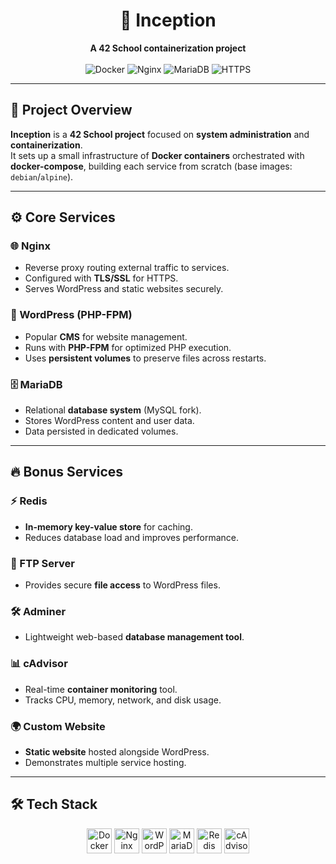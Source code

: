 <div align="center">
  <h1>🐳 Inception</h1>
  <strong>A 42 School containerization project</strong>
  <br><br>
  <img src="https://img.shields.io/badge/Docker-2496ED?style=flat-square&logo=docker&logoColor=white" alt="Docker">
  <img src="https://img.shields.io/badge/Nginx-009639?style=flat-square&logo=nginx&logoColor=white" alt="Nginx">
  <img src="https://img.shields.io/badge/MariaDB-003545?style=flat-square&logo=mariadb&logoColor=white" alt="MariaDB">
  <img src="https://img.shields.io/badge/HTTPS-007ACC?style=flat-square" alt="HTTPS">
</div>

---

## 📌 Project Overview
**Inception** is a **42 School project** focused on **system administration** and **containerization**.  
It sets up a small infrastructure of **Docker containers** orchestrated with **docker-compose**, building each service from scratch (base images: `debian`/`alpine`).

---

## ⚙️ Core Services

### 🌐 Nginx
- Reverse proxy routing external traffic to services.  
- Configured with **TLS/SSL** for HTTPS.  
- Serves WordPress and static websites securely.  

### 📝 WordPress (PHP-FPM)
- Popular **CMS** for website management.  
- Runs with **PHP-FPM** for optimized PHP execution.  
- Uses **persistent volumes** to preserve files across restarts.  

### 🗄️ MariaDB
- Relational **database system** (MySQL fork).  
- Stores WordPress content and user data.  
- Data persisted in dedicated volumes.

---

## 🔥 Bonus Services

### ⚡ Redis
- **In-memory key-value store** for caching.  
- Reduces database load and improves performance.  

### 📂 FTP Server
- Provides secure **file access** to WordPress files.  

### 🛠 Adminer
- Lightweight web-based **database management tool**.  

### 📊 cAdvisor
- Real-time **container monitoring** tool.  
- Tracks CPU, memory, network, and disk usage.  

### 🌍 Custom Website
- **Static website** hosted alongside WordPress.  
- Demonstrates multiple service hosting.

---

## 🛠️ Tech Stack
<p align="center">
  <img src="https://www.vectorlogo.zone/logos/docker/docker-icon.svg" width="40" title="Docker">
  <img src="https://www.vectorlogo.zone/logos/nginx/nginx-icon.svg" width="40" title="Nginx">
  <img src="https://www.vectorlogo.zone/logos/wordpress/wordpress-icon.svg" width="40" title="WordPress">
  <img src="https://www.vectorlogo.zone/logos/mysql/mysql-icon.svg" width="40" title="MariaDB">
  <img src="https://www.vectorlogo.zone/logos/redis/redis-icon.svg" width="40" title="Redis">
  <img src="https://www.vectorlogo.zone/logos/google/google-icon.svg" width="40" title="cAdvisor">
</p>
